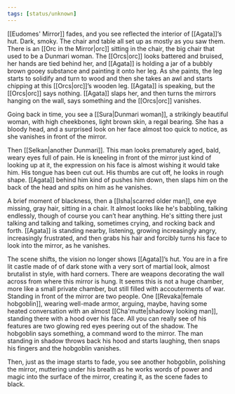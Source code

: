 ```yaml
---
tags: [status/unknown]
---
```


[[Eudomes' Mirror]] fades, and you see reflected the interior of [[Agata]]’s hut. Dark, smoky. The chair and table all set up as mostly as you saw them. There is an [[Orc in the Mirror|orc]] sitting in the chair, the big chair that used to be a Dunmari woman. The [[Orcs|orc]] looks battered and bruised, her hands are tied behind her, and [[Agata]] is holding a jar of a bubbly brown gooey substance and painting it onto her leg. As she paints, the leg starts to solidify and turn to wood and then she takes an awl and starts chipping at this [[Orcs|orc]]’s wooden leg. [[Agata]] is speaking, but the [[Orcs|orc]] says nothing. [[Agata]] slaps her, and then turns the mirrors hanging on the wall, says something and the [[Orcs|orc]] vanishes.

Going back in time, you see a [[Sura|Dunmari woman]], a strikingly beautiful woman, with high cheekbones, light brown skin, a regal bearing. She has a bloody head, and a surprised look on her face almost too quick to notice, as she vanishes in front of the mirror.

Then [[Selkan|another Dunmari]]. This man looks prematurely aged, bald, weary eyes full of pain. He is kneeling in front of the mirror just kind of looking up at it, the expression on his face is almost wishing it would take him. His tongue has been cut out. His thumbs are cut off, he looks in rough shape. [[Agata]] behind him kind of pushes him down, then slaps him on the back of the head and spits on him as he vanishes. 

A brief moment of blackness, then a [[Isha|scarred older man]], one eye missing, gray hair, sitting in a chair. It almost looks like he's babbling, talking endlessly, though of course you can’t hear anything. He's sitting there just talking and talking and talking, sometimes crying, and rocking back and forth. [[Agata]] is standing nearby, listening, growing increasingly angry, increasingly frustrated, and then grabs his hair and forcibly turns his face to look into the mirror, as he vanishes.

The scene shifts, the vision no longer shows [[Agata]]’s hut. You are in a fire lit castle made of of dark stone with a very sort of martial look, almost brutalist in style, with hard corners. There are weapons decorating the wall across from where this mirror is hung. It seems this is not a huge chamber, more like a small private chamber, but still filled with accouterments of war. Standing in front of the mirror are two people. One [[Revaka|female hobgoblin]], wearing well-made armor, arguing, maybe, having some heated conversation with an almost [[Cha'mutte|shadowy looking man]], standing there with a hood over his face. All you can really see of his features are two glowing red eyes peering out of the shadow. The hobgoblin says something, a command word to the mirror. The man standing in shadow throws back his hood and starts laughing, then snaps his fingers and the hobgoblin vanishes.

Then, just as the image starts to fade, you see another hobgoblin, polishing the mirror, muttering under his breath as he works words of power and magic into the surface of the mirror, creating it, as the scene fades to black. 